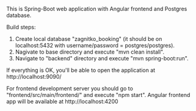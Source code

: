 This is Spring-Boot web application with Angular frontend and Postgres database.

Build steps:
1. Create local database "zagnitko_booking" (it should be on localhost:5432 with username/password = postgres/postgres).
2. Nagivate to base directory and execute "mvn clean install".
3. Navigate to "backend" directory and execute "mvn spring-boot:run".

If everything is OK, you'll be able to open the application at http://localhost:9090/

For frontend development server you should go to "frontend/src/main/frontend/" and execute "npm start".
Angular frontend app will be available at http://localhost:4200